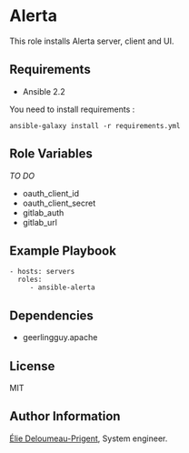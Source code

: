 Alerta
=========

This role installs Alerta server, client and UI.

Requirements
------------

* Ansible 2.2

You need to install requirements :

`ansible-galaxy install -r requirements.yml`

Role Variables
--------------
*TO DO*

* oauth_client_id
* oauth_client_secret
* gitlab_auth
* gitlab_url

Example Playbook
----------------

    - hosts: servers
      roles:
         - ansible-alerta

Dependencies
------------

* geerlingguy.apache

License
-------

MIT

Author Information
------------------

[Élie Deloumeau-Prigent](https://googley.fr/), System engineer.
